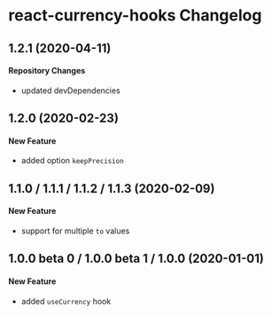 # react-currency-hooks Changelog

## 1.2.1 (2020-04-11)
#### Repository Changes
- updated devDependencies

## 1.2.0 (2020-02-23)
#### New Feature
- added option `keepPrecision`

## 1.1.0 / 1.1.1 / 1.1.2 / 1.1.3 (2020-02-09)
#### New Feature
- support for multiple `to` values

## 1.0.0 beta 0 / 1.0.0 beta 1 / 1.0.0 (2020-01-01)
#### New Feature
- added `useCurrency` hook
